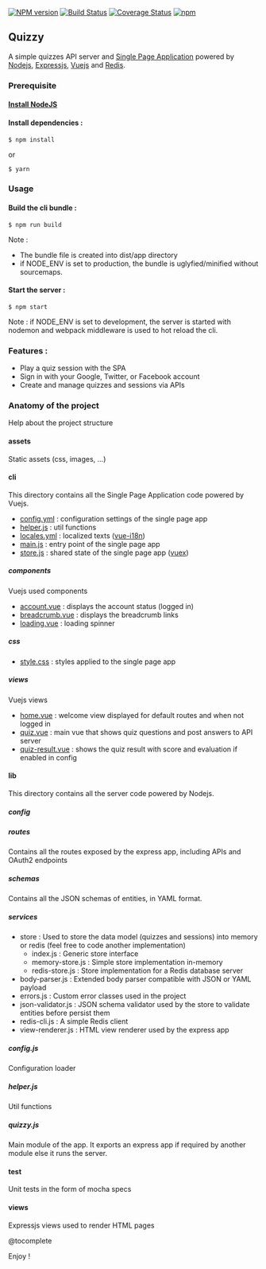 [![NPM version](https://badge.fury.io/js/quizzy.svg)](http://badge.fury.io/js/quizzy)
[![Build Status](https://travis-ci.org/openhoat/quizzy.png?branch=master)](https://travis-ci.org/openhoat/quizzy)
[![Coverage Status](https://coveralls.io/repos/github/openhoat/quizzy/badge.svg?branch=master)](https://coveralls.io/github/openhoat/quizzy?branch=master)
[![npm](https://img.shields.io/npm/l/express.svg?style=flat-square)]()

## Quizzy

A simple quizzes API server and [Single Page Application](https://en.wikipedia.org/wiki/Single-page_application) powered by [Nodejs](https://nodejs.org/en/), [Expressjs](http://expressjs.com/), [Vuejs](https://vuejs.org/) and [Redis](https://redis.io/).

### Prerequisite

#### [Install NodeJS](https://nodejs.org/en/download/package-manager/)

#### Install dependencies :

```
$ npm install
```

or

```
$ yarn
```

### Usage

#### Build the cli bundle :

```
$ npm run build
```

Note :
- The bundle file is created into dist/app directory
- if NODE_ENV is set to production, the bundle is uglyfied/minified without sourcemaps.

#### Start the server :

```
$ npm start
```

Note : if NODE_ENV is set to development, the server is started with nodemon and webpack middleware is used to hot reload the cli.

### Features :

- Play a quiz session with the SPA
- Sign in with your Google, Twitter, or Facebook account
- Create and manage quizzes and sessions via APIs

### Anatomy of the project

Help about the project structure
 
#### assets

Static assets (css, images, ...)

#### cli

This directory contains all the Single Page Application code powered by Vuejs.

- [config.yml](cli/config.yml) : configuration settings of the single page app
- [helper.js](cli/helper.js) : util functions
- [locales.yml](cli/locales.yml) : localized texts ([vue-i18n](https://www.npmjs.com/package/vue-i18n))
- [main.js](cli/main.js) : entry point of the single page app
- [store.js](cli/store.js) : shared state of the single page app ([vuex](https://www.npmjs.com/package/vuex))

##### components

Vuejs used components

- [account.vue](cli/components/account.vue) : displays the account status (logged in)
- [breadcrumb.vue](cli/components/breadcrumb.vue) : displays the breadcrumb links
- [loading.vue](cli/components/loading.vue) : loading spinner

##### css

- [style.css](cli/css/style.css) : styles applied to the single page app

##### views

Vuejs views

- [home.vue](cli/views/home.vue) : welcome view displayed for default routes and when not logged in
- [quiz.vue](cli/views/quiz.vue) : main vue that shows quiz questions and post answers to API server
- [quiz-result.vue](cli/views/quiz-result.vue) : shows the quiz result with score and evaluation if enabled in config 

#### lib

This directory contains all the server code powered by Nodejs.

##### config

##### routes

Contains all the routes exposed by the express app, including APIs and OAuth2 endpoints

##### schemas

Contains all the JSON schemas of entities, in YAML format.

##### services

- store : Used to store the data model (quizzes and sessions) into memory or redis (feel free to code another implementation)
    - index.js : Generic store interface
    - memory-store.js : Simple store implementation in-memory
    - redis-store.js : Store implementation for a Redis database server
- body-parser.js : Extended body parser compatible with JSON or YAML payload
- errors.js : Custom error classes used in the project
- json-validator.js : JSON schema validator used by the store to validate entities before persist them
- redis-cli.js : A simple Redis client
- view-renderer.js : HTML view renderer used by the express app

##### config.js

Configuration loader

##### helper.js

Util functions

##### quizzy.js

Main module of the app. It exports an express app if required by another module else it runs the server.

#### test

Unit tests in the form of mocha specs

#### views

Expressjs views used to render HTML pages

@tocomplete

Enjoy !
